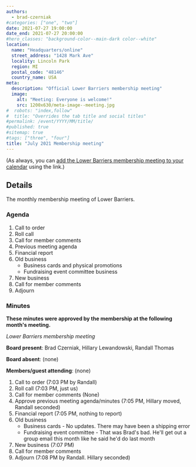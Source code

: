 ```yaml
---
authors:
  - brad-czerniak
#categories: ["one", "two"]
date: 2021-07-27 19:00:00
date_end: 2021-07-27 20:00:00
#hero_classes: "background-color--main-dark color--white"
location:
  name: "Headquarters/online"
  street_address: "1428 Mark Ave"
  locality: Lincoln Park
  region: MI
  postal_code: "48146"
  country_name: USA
meta:
  description: "Official Lower Barriers membership meeting"
  image:
    alt: "Meeting: Everyone is welcome!"
    src: 1200x630/meta-image--meeting.jpg
#  robots: "index,follow"
#  title: "Overrides the tab title and social titles"
#permalink: /event/YYYY/MM/title/
#published: true
#sitemap: true
#tags: ["three", "four"]
title: "July 2021 Membership meeting"
---
```


(As always, you can [add the Lower Barriers membership meeting to your calendar](http://bit.ly/lowerbarriers) using the link.)

## Details

The monthly membership meeting of Lower Barriers.

### Agenda

  1. Call to order
  2. Roll call
  3. Call for member comments
  4. Previous meeting agenda
  5. Financial report
  6. Old business
     * Business cards and physical promotions
     * Fundraising event committee business
  7. New business
  9. Call for member comments
  10. Adjourn

### Minutes

**These minutes were approved by the membership at the following month's meeting.**

_Lower Barriers membership meeting_

**Board present**: Brad Czerniak, Hillary Lewandowski, Randall Thomas

**Board absent**: (none)

**Members/guest attending**: (none)

  1. Call to order (7:03 PM by Randall)
  2. Roll call (7:03 PM, just us)
  3. Call for member comments (None)
  4. Approve previous meeting agenda/minutes (7:05 PM, Hillary moved, Randall seconded)
  5. Financial report (7:05 PM, nothing to report)
  6. Old business
     * Business cards - No updates. There may have been a shipping error
     * Fundraising event committee - That was Brad's bad. He'll get out a group email this month like he said he'd do last month
  7. New business (7:07 PM)
  8. Call for member comments
  9. Adjourn (7:08 PM by Randall. Hillary seconded)
